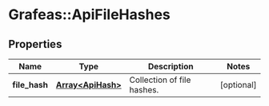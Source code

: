 # Grafeas::ApiFileHashes

## Properties
Name | Type | Description | Notes
------------ | ------------- | ------------- | -------------
**file_hash** | [**Array&lt;ApiHash&gt;**](ApiHash.md) | Collection of file hashes. | [optional] 


